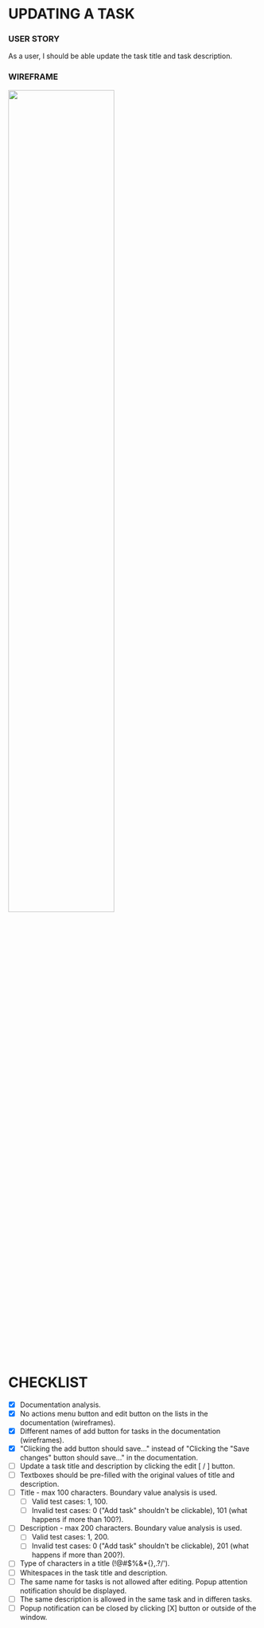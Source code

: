 # UPDATING A TASK

### USER STORY

As a user, I should be able update the task title and task description.

### WIREFRAME

<img src="https://user-images.githubusercontent.com/80547490/223041571-0fd702a3-7d00-46b4-8d03-18206cf26d6a.png" width=65% high=65%>

# CHECKLIST

- [X] Documentation analysis.
- [X] No actions menu button and edit button on the lists in the documentation (wireframes). 
- [X] Different names of add button for tasks in the documentation (wireframes).
- [X] "Clicking the add button should save..." instead of "Clicking the "Save changes" button should save..." in the documentation.
- [ ] Update a task title and description by clicking the edit [ / ] button.
- [ ] Textboxes should be pre-filled with the original values of title and description.
- [ ] Title - max 100 characters. Boundary value analysis is used. <br>
     - [ ] Valid test cases: 1, 100. <br>
     - [ ] Invalid test cases: 0 ("Add task" shouldn't be clickable), 101 (what happens if more than 100?).
- [ ] Description - max 200 characters. Boundary value analysis is used. <br>
     - [ ] Valid test cases: 1, 200. <br>
     - [ ] Invalid test cases: 0 ("Add task" shouldn't be clickable), 201 (what happens if more than 200?).
- [ ] Type of characters in a title (!@#$%&*{},.?/').
- [ ] Whitespaces in the task title and description.
- [ ] The same name for tasks is not allowed after editing. Popup attention notification should be displayed.
- [ ] The same description is allowed in the same task and in differen tasks. 
- [ ] Popup notification can be closed by clicking [X] button or outside of the window.
<br><br><br>
